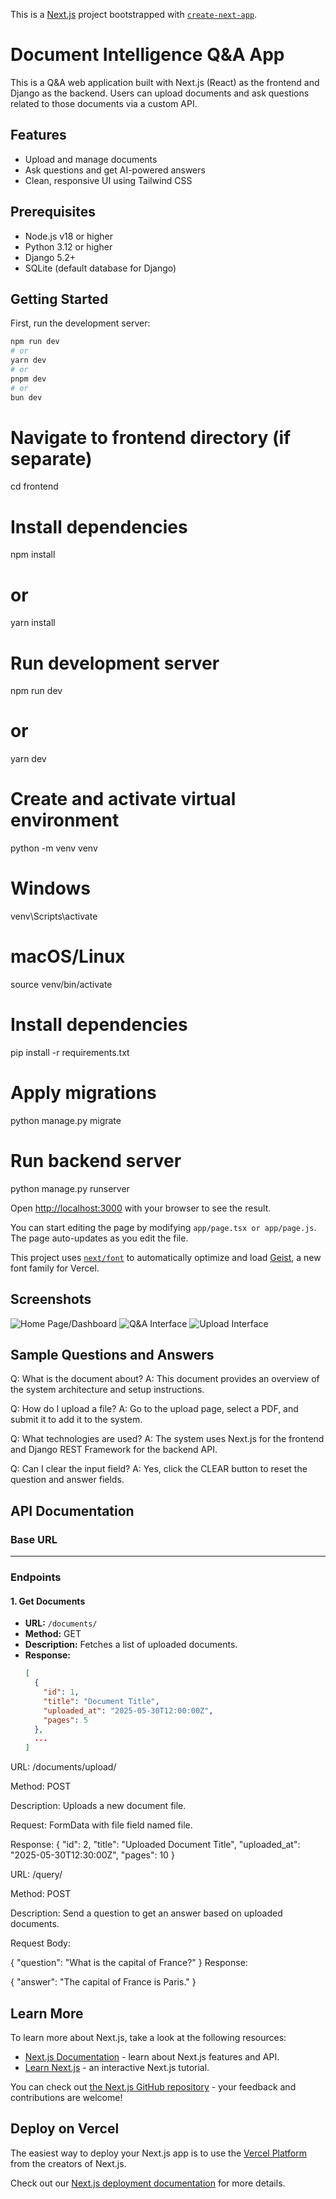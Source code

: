 This is a [Next.js](https://nextjs.org) project bootstrapped with [`create-next-app`](https://nextjs.org/docs/app/api-reference/cli/create-next-app).

# Document Intelligence Q&A App

This is a Q&A web application built with Next.js (React) as the frontend and Django as the backend. Users can upload documents and ask questions related to those documents via a custom API.

## Features

- Upload and manage documents
- Ask questions and get AI-powered answers
- Clean, responsive UI using Tailwind CSS

## Prerequisites

- Node.js v18 or higher
- Python 3.12 or higher
- Django 5.2+
- SQLite (default database for Django)


## Getting Started

First, run the development server:

```bash
npm run dev
# or
yarn dev
# or
pnpm dev
# or
bun dev
```

# Navigate to frontend directory (if separate)
cd frontend

# Install dependencies
npm install
# or
yarn install

# Run development server
npm run dev
# or
yarn dev

# Create and activate virtual environment
python -m venv venv
# Windows
venv\Scripts\activate
# macOS/Linux
source venv/bin/activate

# Install dependencies
pip install -r requirements.txt

# Apply migrations
python manage.py migrate

# Run backend server
python manage.py runserver


Open [http://localhost:3000](http://localhost:3000) with your browser to see the result.

You can start editing the page by modifying `app/page.tsx or app/page.js`. The page auto-updates as you edit the file.

This project uses [`next/font`](https://nextjs.org/docs/app/building-your-application/optimizing/fonts) to automatically optimize and load [Geist](https://vercel.com/font), a new font family for Vercel.

## Screenshots

![Home Page/Dashboard](./../screenshots/Dashboard_Screenshot.png)
![Q&A Interface](./../screenshots/QA_Screenshot.png)
![Upload Interface](./../screenshots/Upload_Screenshot.png)

## Sample Questions and Answers
Q: What is the document about?
A: This document provides an overview of the system architecture and setup instructions.

Q: How do I upload a file?
A: Go to the upload page, select a PDF, and submit it to add it to the system.

Q: What technologies are used?
A: The system uses Next.js for the frontend and Django REST Framework for the backend API.

Q: Can I clear the input field?
A: Yes, click the CLEAR button to reset the question and answer fields.

## API Documentation

### Base URL


---

### Endpoints

#### 1. Get Documents
- **URL:** `/documents/`
- **Method:** GET
- **Description:** Fetches a list of uploaded documents.
- **Response:**
  ```json
  [
    {
      "id": 1,
      "title": "Document Title",
      "uploaded_at": "2025-05-30T12:00:00Z",
      "pages": 5
    },
    ...
  ]

URL: /documents/upload/

Method: POST

Description: Uploads a new document file.

Request: FormData with file field named file.

Response:
    {
    "id": 2,
    "title": "Uploaded Document Title",
    "uploaded_at": "2025-05-30T12:30:00Z",
    "pages": 10
    }

URL: /query/

Method: POST

Description: Send a question to get an answer based on uploaded documents.

Request Body:

{
  "question": "What is the capital of France?"
}
Response:

{
  "answer": "The capital of France is Paris."
}

## Learn More


To learn more about Next.js, take a look at the following resources:

- [Next.js Documentation](https://nextjs.org/docs) - learn about Next.js features and API.
- [Learn Next.js](https://nextjs.org/learn) - an interactive Next.js tutorial.

You can check out [the Next.js GitHub repository](https://github.com/vercel/next.js) - your feedback and contributions are welcome!

## Deploy on Vercel

The easiest way to deploy your Next.js app is to use the [Vercel Platform](https://vercel.com/new?utm_medium=default-template&filter=next.js&utm_source=create-next-app&utm_campaign=create-next-app-readme) from the creators of Next.js.

Check out our [Next.js deployment documentation](https://nextjs.org/docs/app/building-your-application/deploying) for more details.
